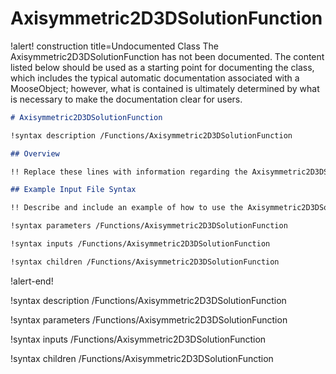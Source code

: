 # Axisymmetric2D3DSolutionFunction

!alert! construction title=Undocumented Class
The Axisymmetric2D3DSolutionFunction has not been documented. The content listed below should be used as a starting point for
documenting the class, which includes the typical automatic documentation associated with a
MooseObject; however, what is contained is ultimately determined by what is necessary to make the
documentation clear for users.

```markdown
# Axisymmetric2D3DSolutionFunction

!syntax description /Functions/Axisymmetric2D3DSolutionFunction

## Overview

!! Replace these lines with information regarding the Axisymmetric2D3DSolutionFunction object.

## Example Input File Syntax

!! Describe and include an example of how to use the Axisymmetric2D3DSolutionFunction object.

!syntax parameters /Functions/Axisymmetric2D3DSolutionFunction

!syntax inputs /Functions/Axisymmetric2D3DSolutionFunction

!syntax children /Functions/Axisymmetric2D3DSolutionFunction
```
!alert-end!

!syntax description /Functions/Axisymmetric2D3DSolutionFunction

!syntax parameters /Functions/Axisymmetric2D3DSolutionFunction

!syntax inputs /Functions/Axisymmetric2D3DSolutionFunction

!syntax children /Functions/Axisymmetric2D3DSolutionFunction
